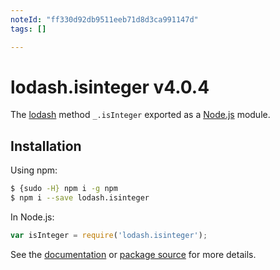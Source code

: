 ```yaml
---
noteId: "ff330d92db9511eeb71d8d3ca991147d"
tags: []

---
```


# lodash.isinteger v4.0.4

The [lodash](https://lodash.com/) method `_.isInteger` exported as a [Node.js](https://nodejs.org/) module.

## Installation

Using npm:
```bash
$ {sudo -H} npm i -g npm
$ npm i --save lodash.isinteger
```

In Node.js:
```js
var isInteger = require('lodash.isinteger');
```

See the [documentation](https://lodash.com/docs#isInteger) or [package source](https://github.com/lodash/lodash/blob/4.0.4-npm-packages/lodash.isinteger) for more details.
